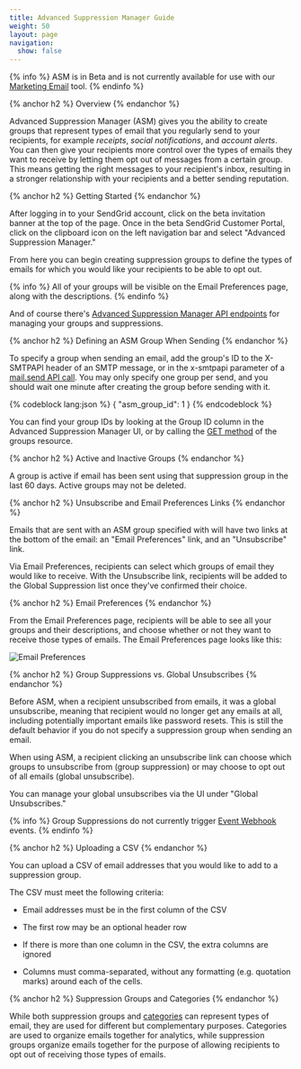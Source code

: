 ```yaml
---
title: Advanced Suppression Manager Guide
weight: 50
layout: page
navigation:
  show: false
---
```


{% info %}
ASM is in Beta and is not currently available for use with our [Marketing Email]({{root_url}}/Marketing_Emails/index.html) tool. 
{% endinfo %}

{% anchor h2 %}
Overview
{% endanchor %}

Advanced Suppression Manager (ASM) gives you the ability to create
groups that represent types of email that you regularly send to your
recipients, for example _receipts_, _social notifications_, and _account
alerts_. You can then give your recipients more control over the types of
emails they want to receive by letting them opt out of messages from a
certain group. This means getting the right messages to your recipient's inbox, resulting in a stronger relationship with your recipients and a better sending reputation.

{% anchor h2 %}
Getting Started
{% endanchor %}

After logging in to your SendGrid account, click on the beta invitation banner at the top of the page. Once in the beta SendGrid Customer Portal, click on the clipboard icon on the left navigation bar and select "Advanced Suppression Manager."

From here you can begin creating suppression groups to define the types
of emails for which you would like your recipients to be able to opt
out.

{% info %}
All of your groups will be visible on the Email Preferences page, along
with the descriptions.
{% endinfo %}

And of course there's [Advanced Suppression Manager API endpoints]({{root_url}}/API_Reference/Web_API_v3/Advanced_Suppression_Manager/index.html) for managing your groups and suppressions.

{% anchor h2 %}
Defining an ASM Group When Sending
{% endanchor %}

To specify a group when sending an email, add the group's ID to the X-SMTPAPI header of an SMTP message, or in the x-smtpapi parameter of a [mail.send API
call]({{root_url}}/API_Reference/Web_API/mail.html). You may only
specify one group per send, and you should wait one minute after
creating the group before sending with it.

{% codeblock lang:json %}
{
  "asm_group_id": 1
}
{% endcodeblock %}

You can find your group IDs by looking at the Group ID column in the Advanced Suppression Manager UI, or by calling the [GET method]({{root_url}}/API_Reference/Web_API_v3/Advanced_Suppression_Manager/groups.html#-GET) of the groups resource.

{% anchor h2 %}
Active and Inactive Groups
{% endanchor %}

A group is active if email has been sent using that suppression group in
the last 60 days. Active groups may not be deleted.

{% anchor h2 %}
Unsubscribe and Email Preferences Links
{% endanchor %}

Emails that are sent with an ASM group specified with will have two links at
the bottom of the email: an "Email Preferences" link, and an
"Unsubscribe" link.

Via Email Preferences, recipients can select which groups of email they
would like to receive. With the Unsubscribe link, recipients will be added to
the Global Suppression list once they've confirmed their choice.

{% anchor h2 %}
Email Preferences
{% endanchor %}

From the Email Preferences page, recipients will be able to see all your
groups and their descriptions, and choose whether or not they want to
receive those types of emails. The Email Preferences page looks like
this:

![Email Preferences]({{root_url}}/images/asm_user_guide1.png)

{% anchor h2 %}
Group Suppressions vs. Global Unsubscribes
{% endanchor %}

Before ASM, when a recipient unsubscribed from emails, it was a global
unsubscribe, meaning that recipient would no longer get any emails at
all, including potentially important emails like password resets. This
is still the default behavior if you do not specify a suppression group
when sending an email.

When using ASM, a recipient clicking an unsubscribe link can choose which groups to unsubscribe from (group suppression) or may choose to opt out of all emails (global unsubscribe).

You can manage your global unsubscribes via the UI under "Global Unsubscribes."

{% info %}
Group Suppressions do not currently trigger [Event Webhook]({{root_url}}/API_Reference/Webhooks/event.html) events.
{% endinfo %}

{% anchor h2 %}
Uploading a CSV
{% endanchor %}

You can upload a CSV of email addresses that you would like to add to a
suppression group.

The CSV must meet the following criteria:

* Email addresses must be in the first column of the CSV

*  The first row may be an optional header row

*  If there is more than one column in the CSV, the extra columns are ignored

*  Columns must comma-separated, without any formatting (e.g. quotation marks) around each of the cells.

{% anchor h2 %}
Suppression Groups and Categories
{% endanchor %}

While both suppression groups and [categories]({{root_url}}/API_Reference/SMTP_API/categories.html) can represent types of email, they are used for different but complementary purposes. Categories are used to organize emails together for analytics, while suppression groups organize emails together for the purpose of allowing recipients to opt out of receiving those types of emails.


